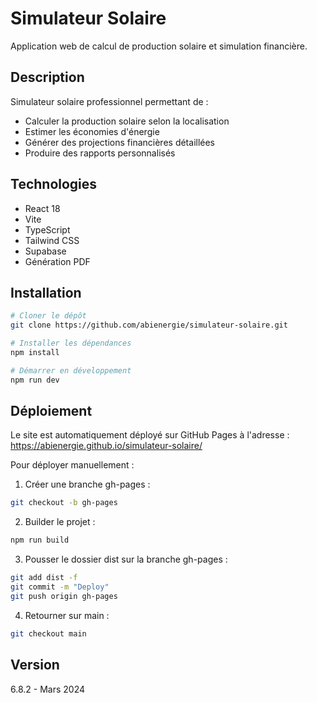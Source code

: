 # Simulateur Solaire

Application web de calcul de production solaire et simulation financière.

## Description

Simulateur solaire professionnel permettant de :
- Calculer la production solaire selon la localisation
- Estimer les économies d'énergie
- Générer des projections financières détaillées
- Produire des rapports personnalisés

## Technologies

- React 18
- Vite
- TypeScript
- Tailwind CSS
- Supabase
- Génération PDF

## Installation

```bash
# Cloner le dépôt
git clone https://github.com/abienergie/simulateur-solaire.git

# Installer les dépendances
npm install

# Démarrer en développement
npm run dev
```

## Déploiement

Le site est automatiquement déployé sur GitHub Pages à l'adresse : https://abienergie.github.io/simulateur-solaire/

Pour déployer manuellement :

1. Créer une branche gh-pages :
```bash
git checkout -b gh-pages
```

2. Builder le projet :
```bash
npm run build
```

3. Pousser le dossier dist sur la branche gh-pages :
```bash
git add dist -f
git commit -m "Deploy"
git push origin gh-pages
```

4. Retourner sur main :
```bash
git checkout main
```

## Version

6.8.2 - Mars 2024